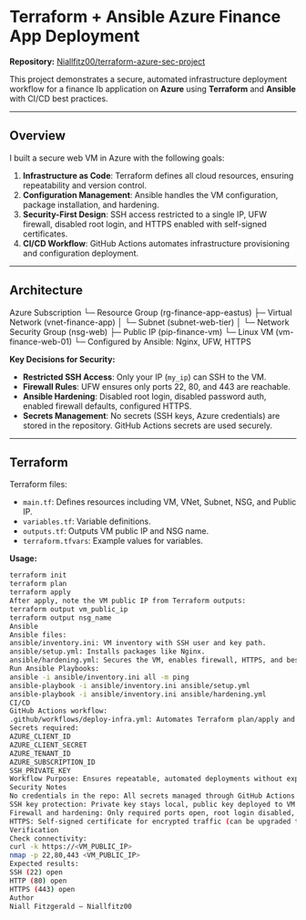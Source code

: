 # Terraform + Ansible Azure Finance App Deployment

**Repository:** [Niallfitz00/terraform-azure-sec-project](https://github.com/Niallfitz00/terraform-azure-sec-project)  

This project demonstrates a secure, automated infrastructure deployment workflow for a finance Ib application on **Azure** using **Terraform** and **Ansible** with CI/CD best practices.

---

## Overview

I built a secure web VM in Azure with the following goals:

1. **Infrastructure as Code**: Terraform defines all cloud resources, ensuring repeatability and version control.
2. **Configuration Management**: Ansible handles the VM configuration, package installation, and hardening.
3. **Security-First Design**: SSH access restricted to a single IP, UFW firewall, disabled root login, and HTTPS enabled with self-signed certificates.
4. **CI/CD Workflow**: GitHub Actions automates infrastructure provisioning and configuration deployment.

---

## Architecture

Azure Subscription
└─ Resource Group (rg-finance-app-eastus)
├─ Virtual Network (vnet-finance-app)
│ └─ Subnet (subnet-web-tier)
│ └─ Network Security Group (nsg-web)
├─ Public IP (pip-finance-vm)
└─ Linux VM (vm-finance-web-01)
└─ Configured by Ansible: Nginx, UFW, HTTPS

**Key Decisions for Security:**

- **Restricted SSH Access**: Only your IP (`my_ip`) can SSH to the VM.
- **Firewall Rules**: UFW ensures only ports 22, 80, and 443 are reachable.
- **Ansible Hardening**: Disabled root login, disabled password auth, enabled firewall defaults, configured HTTPS.
- **Secrets Management**: No secrets (SSH keys, Azure credentials) are stored in the repository. GitHub Actions secrets are used securely.

---

## Terraform

Terraform files:

- `main.tf`: Defines resources including VM, VNet, Subnet, NSG, and Public IP.
- `variables.tf`: Variable definitions.
- `outputs.tf`: Outputs VM public IP and NSG name.
- `terraform.tfvars`: Example values for variables.

**Usage:**

```bash
terraform init
terraform plan
terraform apply
After apply, note the VM public IP from Terraform outputs:
terraform output vm_public_ip
terraform output nsg_name
Ansible
Ansible files:
ansible/inventory.ini: VM inventory with SSH user and key path.
ansible/setup.yml: Installs packages like Nginx.
ansible/hardening.yml: Secures the VM, enables firewall, HTTPS, and best practices.
Run Ansible Playbooks:
ansible -i ansible/inventory.ini all -m ping
ansible-playbook -i ansible/inventory.ini ansible/setup.yml
ansible-playbook -i ansible/inventory.ini ansible/hardening.yml
CI/CD
GitHub Actions workflow:
.github/workflows/deploy-infra.yml: Automates Terraform plan/apply and Ansible playbooks on push to main.
Secrets required:
AZURE_CLIENT_ID
AZURE_CLIENT_SECRET
AZURE_TENANT_ID
AZURE_SUBSCRIPTION_ID
SSH_PRIVATE_KEY
Workflow Purpose: Ensures repeatable, automated deployments without exposing credentials.
Security Notes
No credentials in the repo: All secrets managed through GitHub Actions secrets.
SSH key protection: Private key stays local, public key deployed to VM via Terraform.
Firewall and hardening: Only required ports open, root login disabled, password auth disabled.
HTTPS: Self-signed certificate for encrypted traffic (can be upgraded to CA-signed).
Verification
Check connectivity:
curl -k https://<VM_PUBLIC_IP>
nmap -p 22,80,443 <VM_PUBLIC_IP>
Expected results:
SSH (22) open
HTTP (80) open
HTTPS (443) open
Author
Niall Fitzgerald – Niallfitz00